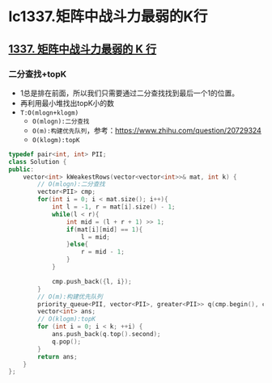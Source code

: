 # lc1337.矩阵中战斗力最弱的K行




## [1337. 矩阵中战斗力最弱的 K 行](https://leetcode-cn.com/problems/the-k-weakest-rows-in-a-matrix/)

### 二分查找+topK

+ 1总是排在前面，所以我们只需要通过二分查找找到最后一个1的位置。
+ 再利用最小堆找出topK小的数
+ `T:O(mlogn+klogm)`
  + `O(mlogn):二分查找`
  + `O(m):构建优先队列`，参考：https://www.zhihu.com/question/20729324
  + `O(klogm):topK`



``` cpp
typedef pair<int, int> PII;
class Solution {
public:
    vector<int> kWeakestRows(vector<vector<int>>& mat, int k) {
        // O(mlogn):二分查找
        vector<PII> cmp;
        for(int i = 0; i < mat.size(); i++){
            int l = -1, r = mat[i].size() - 1;
            while(l < r){
                int mid = (l + r + 1) >> 1;
                if(mat[i][mid] == 1){
                    l = mid;
                }else{
                    r = mid - 1;
                }
            }

            cmp.push_back({l, i});
        }
        // O(m):构建优先队列
        priority_queue<PII, vector<PII>, greater<PII>> q(cmp.begin(), cmp.end());
        vector<int> ans;
        // O(klogm):topK
        for (int i = 0; i < k; ++i) {
            ans.push_back(q.top().second);
            q.pop();
        }
        return ans;
    }
};
```


